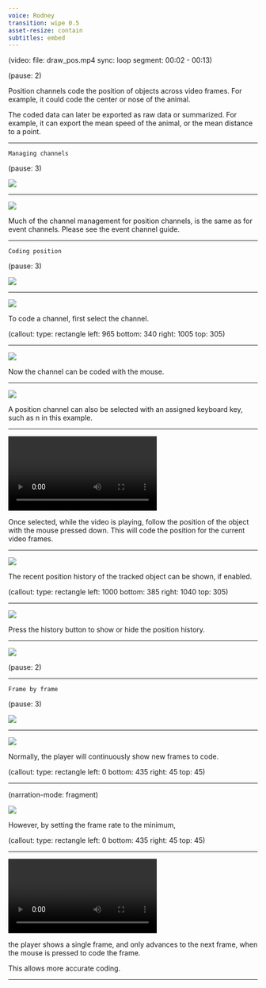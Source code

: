 ```yaml
---
voice: Rodney
transition: wipe 0.5
asset-resize: contain
subtitles: embed
---
```


(video:
  file: draw_pos.mp4
  sync: loop
  segment: 00:02 - 00:13)

(pause: 2)

Position channels code the position of objects across video frames. For example, it could code the center
or nose of the animal.

The coded data can later be exported as raw data or summarized. For example, it can export
the mean speed of the animal, or the mean distance to a point.

---

```
Managing channels
```

(pause: 3)

![](background.png)

---

![](background.png)

Much of the channel management for position channels, is the same as for event channels.
Please see the event channel guide.

---

```
Coding position
```

(pause: 3)

![](background.png)

---

![](background.png)

To code a channel, first select the channel.

(callout:
  type: rectangle
  left: 965
  bottom: 340
  right: 1005
  top: 305)

---

![](selected.png)

Now the channel can be coded with the mouse.

---

![](keyboard_key.png)

A position channel can also be selected with an assigned keyboard key, such as n in this example.

---

![](draw_pos.mp4)

Once selected, while the video is playing, follow the position of the object with the mouse pressed down. This
will code the position for the current video frames.

---

![](show_both_channels.png)

The recent position history of the tracked object can be shown, if enabled.

(callout:
  type: rectangle
  left: 1000
  bottom: 385
  right: 1040
  top: 305)

---

![](show_one_channel.png)

Press the history button to show or hide the position history.

---

![](show_both_channels.png)

(pause: 2)

---

```
Frame by frame
```

(pause: 3)

![](background.png)

---

![](background.png)

Normally, the player will continuously show new frames to code.

(callout:
  type: rectangle
  left: 0
  bottom: 435
  right: 45
  top: 45)

---

(narration-mode: fragment)

![](min_rate.png)

However, by setting the frame rate to the minimum,

(callout:
  type: rectangle
  left: 0
  bottom: 435
  right: 45
  top: 45)

---

![](frame_by_frame.mp4)

the player shows a single frame, and only advances to the next frame, when the mouse is pressed to code the frame.

This allows more accurate coding.

---
